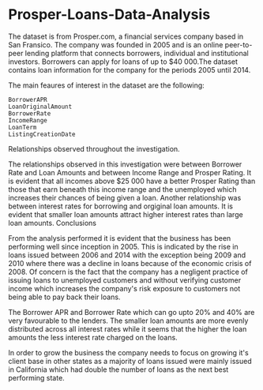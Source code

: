 # Prosper-Loans-Data-Analysis
The dataset is from Prosper.com, a financial services company based in San Fransico. The company was founded in 2005 and is an online peer-to-peer lending platform that connects borrowers, individual and institutional investors. Borrowers can apply for loans of up to $40 000.The dataset contains loan information for the company for the periods 2005 until 2014.

The main feaures of interest in the dataset are the following:

    BorrowerAPR
    LoanOriginalAmount
    BorrowerRate
    IncomeRange
    LoanTerm
    ListingCreationDate

Relationships observed throughout the investigation.

The relationships observed in this investigation were between Borrower Rate and Loan Amounts and between Income Range and Prosper Rating. It is evident that all incomes above $25 000 have a better Prosper Rating than those that earn beneath this income range and the unemployed which increases their chances of being given a loan. Another relationship was between interest rates for borrowing and orgiginal loan amounts. It is evident that smaller loan amounts attract higher interest rates than large loan amounts.
Conclusions

From the analysis performed it is evident that the business has been performing well since inception in 2005. This is indicated by the rise in loans issued between 2006 and 2014 with the exception being 2009 and 2010 where there was a decline in loans because of the economic crisis of 2008. Of concern is the fact that the company has a negligent practice of issuing loans to unemployed customers and without verifying customer income which increases the company's risk exposure to customers not being able to pay back their loans.

The Borrower APR and Borrower Rate which can go upto 20% and 40% are very favourable to the lenders. The smaller loan amounts are more evenly distributed across all interest rates while it seems that the higher the loan amounts the less interest rate charged on the loans.

In order to grow the business the company needs to focus on growing it's client base in other states as a majority of loans issued were mainly issued in California which had double the number of loans as the next best performing state.

